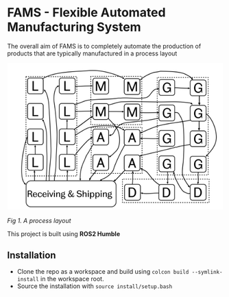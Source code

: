 # FAMS - Flexible Automated Manufacturing System

The overall aim of FAMS is to completely automate the production of products that are typically manufactured in a process layout 

![img.png](resources/process_layout.png)

_Fig 1. A process layout_

This project is built using **ROS2 Humble** 

## Installation
- Clone the repo as a workspace and build using `colcon build --symlink-install` in the workspace root.
- Source the installation with `source install/setup.bash`
